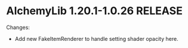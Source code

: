 # AlchemyLib 1.20.1-1.0.26 RELEASE

Changes:
- Add new FakeItemRenderer to handle setting shader opacity here.